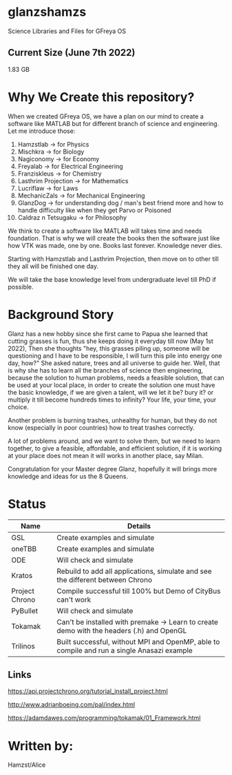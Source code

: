 # glanzshamzs
Science Libraries and Files for GFreya OS

## Current Size (June 7th 2022)
1.83 GB

# Why We Create this repository?
When we created GFreya OS, we have a plan on our mind to create a software like MATLAB but for different branch of science and engineering. Let me introduce those:
1. Hamzstlab -> for Physics
2. Mischkra -> for Biology
3. Nagiconomy -> for Economy
4. Freyalab -> for Electrical Engineering
5. Franziskleus -> for Chemistry
6. Lasthrim Projection -> for Mathematics
7. Lucriflaw -> for Laws
8. MechanicZals -> for Mechanical Engineering
9. GlanzDog -> for understanding dog / man's best friend more and how to handle difficulty like when they get Parvo or Poisoned
10. Caldraz n Tetsugaku -> for Philosophy

We think to create a software like MATLAB will takes time and needs foundation. That is why we will create the books then the software just like how VTK was made, one by one. Books last forever. Knowledge never dies. 

Starting with Hamzstlab and Lasthrim Projection, then move on to other till they all will be finished one day.

We will take the base knowledge level from undergraduate level till PhD if possible. 

# Background Story
Glanz has a new hobby since she first came to Papua she learned that cutting grasses is fun, thus she keeps doing it everyday till now (May 1st 2022),
Then she thoughts "hey, this grasses piling up, someone will be questioning and I have to be responsible, I will turn this pile into energy one day, how?"
She asked nature, trees and all universe to guide her. Well, that is why she has to learn all the branches of science then engineering, because the solution to human problems, needs a feasible solution, that can be used at your local place, in order to create the solution one must have the basic knowledge, if we are given a talent, will we let it be? bury it? or multiply it till become hundreds times to infinity? Your life, your time, your choice.

Another problem is burning trashes, unhealthy for human, but they do not know (especially in poor countries) how to treat trashes correctly.

A lot of problems around, and we want to solve them, but we need to learn together, to give a feasible, affordable, and efficient solution, if it is working at your place does not mean it will works in another place, say Milan.

Congratulation for your Master degree Glanz, hopefully it will brings more knowledge and ideas for us the 8 Queens.

# Status

| Name | Details |
| -------------     | ------------- | 
| GSL               | Create examples and simulate
| oneTBB            | Create examples and simulate
| ODE               | Will check and simulate
| Kratos            | Rebuild to add all applications, simulate and see the different between Chrono
| Project Chrono    | Compile successful till 100% but Demo of CityBus can't work
| PyBullet          | Will check and simulate
| Tokamak           | Can't be installed with premake -> Learn to create demo with the headers (.h) and OpenGL
| Trilinos          | Built successful, without MPI and OpenMP, able to compile and run a single Anasazi example

## Links
https://api.projectchrono.org/tutorial_install_project.html

http://www.adrianboeing.com/pal/index.html

https://adamdawes.com/programming/tokamak/01_Framework.html

# Written by:
Hamzst/Alice
